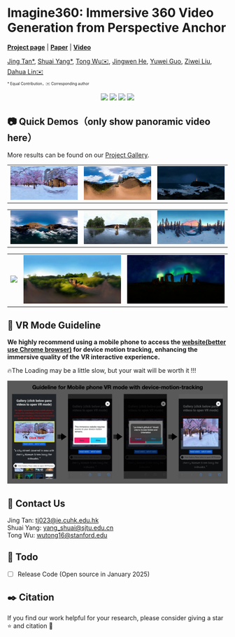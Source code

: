 # Imagine360: Immersive 360 Video Generation from Perspective Anchor


[**Project page**](https://ys-imtech.github.io/projects/Imagine360/) | [**Paper**](https://arxiv.org/abs/2408.13252) | [**Video**](https://youtu.be/gRGo4B41GXY)



[Jing Tan*](https://sparkstj.github.io/), 
[Shuai Yang*](https://ys-imtech.github.io/), 
[Tong Wu✉️](https://wutong16.github.io/), 
[Jingwen He](https://github.com/hejingwenhejingwen), 
[Yuwei Guo](https://guoyww.github.io/), 
[Ziwei Liu](https://liuziwei7.github.io/), 
[Dahua Lin✉️](http://dahua.me/)

<p style="font-size: 0.6em; margin-top: -1em">* Equal Contribution，✉️ Corresponding author</p></p>



<p align="center">
<a href="https://arxiv.org/abs/2408.13252"><img src="https://img.shields.io/badge/arXiv-Paper-<color>"></a>
<a href="https://ys-imtech.github.io/projects/Imagine360/"><img src="https://img.shields.io/badge/Project-Website-red"></a>
<a href="https://www.youtube.com/watch?v=oeGw8GN4yJc"><img src="https://img.shields.io/static/v1?label=Demo&message=Video&color=orange"></a>
<a href="" target='_blank'>
<img src="https://visitor-badge.laobi.icu/badge?page_id=YS-IMTech.Imagine360" />
</a>
</p>


## 📷 Quick Demos（only show panoramic video here）
More results can be found on our [Project Gallery](https://ys-imtech.github.io/projects/Imagine360/). 


<table class="center">
    <tr>
    <td><img src="assets/case1.gif"></td>
    <td><img src="assets/case2.gif"></td>
    <td><img src="assets/case3.gif"></td>
    </tr>
</table>
<!-- <p style="margin-left: 2em; margin-top: -1em">Model：<a href="https://civitai.com/models/30240/toonyou">ToonYou</a><p> -->

<table>
    <tr>
    <td><img src="assets/case4.gif"></td>
    <td><img src="assets/case5.gif"></td>
    <td><img src="assets/case6.gif"></td>
    </tr>
</table>

<table>
    <tr>
    <td><img src="assets/case7.gif"></td>
    <td><img src="assets/case8.gif"></td>
    <td><img src="assets/case9.gif"></td>
    </tr>
</table>


## 📖 VR Mode Guideline
<b>We highly recommend using a mobile phone to access the [website(better use Chrome browser)](https://ys-imtech.github.io/projects/Imagine360/) for device motion tracking, enhancing the immersive quality of the VR interactive experience. </b>

🔥The Loading may be a little slow, but your wait will be worth it !!!

![](assets/guideline.png)



## 📧 Contact Us
Jing Tan: [tj023@ie.cuhk.edu.hk](mailto:tj023@ie.cuhk.edu.hk)  
Shuai Yang: [yang_shuai@sjtu.edu.cn](mailto:yang_shuai@sjtu.edu.cn)  
Tong Wu: [wutong16@stanford.edu](mailto:wutong16@stanford.edu)  

## 📆 Todo
- [ ] Release Code (Open source in January 2025)

## ✒️ Citation
If you find our work helpful for your research, please consider giving a star ⭐ and citation 📝

<!-- ```bibtex
@article{yang2024layerpano3d,
  title={LayerPano3D: Layered 3D Panorama for Hyper-Immersive Scene Generation},
  author={Yang, Shuai and Tan, Jing and Zhang, Mengchen and Wu, Tong and Li, Yixuan and Wetzstein, Gordon and Liu, Ziwei and Lin, Dahua},
  journal={arXiv preprint arXiv:2408.13252},
  year={2024}
}
``` -->
